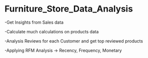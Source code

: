 # Furniture_Store_Data_Analysis
-Get Insights from Sales data 


-Calculate much calculations on products data

-Analysis Reviews for each Customer and get top reviewed products

-Applying RFM Analysis -> Recency, Frequency,	Monetary
